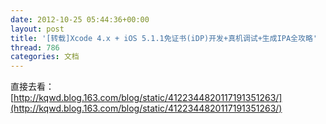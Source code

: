 ```yaml
---
date: 2012-10-25 05:44:36+00:00
layout: post
title: '[转载]Xcode 4.x + iOS 5.1.1免证书(iDP)开发+真机调试+生成IPA全攻略'
thread: 786
categories: 文档
---
```


直接去看：[http://kqwd.blog.163.com/blog/static/4122344820117191351263/](http://kqwd.blog.163.com/blog/static/4122344820117191351263/)

